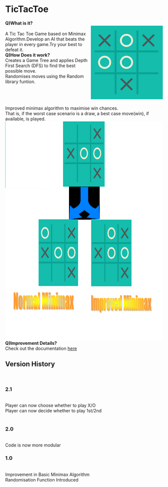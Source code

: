 # TicTacToe
<b>Q)What is it?</b><br>
<img src="Document%20Images/game.png" align="right"><br>
A Tic Tac Toe Game based on Minimax Algorithm.Develop an AI that beats the player in every game.Try your best to defeat it.<br>
<b>Q)How Does it work?</b><br>
Creates a Game Tree and applies Depth First Search (DFS) to find the best possible move.<br>
Randomises moves using the Random library funtion.<br>
<br><br><br><br>Improved minimax algorithm to maximise win chances.<br>
That is, if the worst case scenario is a draw, a best case move(win), if available, is played.<br>
<img src="Document%20Images/imple1.png" align="left" height="700" width="1000"><br>

<br><br><br><br><br><br><br><br><br><b>Q)Improvement Details?</b><br>
Check out the documentation <a href="https://github.com/Rajrahane/TicTacToe/blob/master/TicTacToe.pdf">here</a><br>
<b><h2>Version History</h2></b><br>
<b><h3>2.1</h3></b>
<br>Player can now choose whether to play X/O
<br>Player can now decide whether to play 1st/2nd
<br><br><b><h3>2.0</h3></b>
<br>Code is now more modular
<b><h3>1.0</h3></b>
<br>Improvement in Basic Minimax Algorithm
<br>Randomisation Function Introduced


